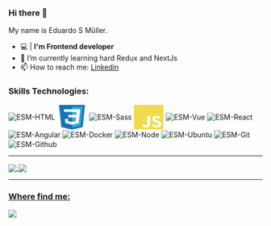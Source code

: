  ### Hi there 👋
<p>My name is Eduardo S Müller.</p>

- :computer: | <strong>I'm Frontend developer </strong>
- 🌱 I’m currently learning hard Redux and NextJs
- 📫 How to reach me: [Linkedin](https://www.linkedin.com/in/eduardosamuller/)

### <p align="left"><strong> Skills Technologies:</strong><p> 
<div style="display: inline_block"> 
  <img align="center" alt="ESM-HTML" height="50" width="60" src="https://cdn.jsdelivr.net/gh/devicons/devicon/icons/html5/html5-original.svg">
  <img align="center" alt="ESM-CSS" height="50" width="60" src="https://raw.githubusercontent.com/devicons/devicon/master/icons/css3/css3-original.svg">
  <img align="center" alt="ESM-Sass" height="50" width="60" src="https://image.flaticon.com/icons/png/512/919/919831.png">
  <img align="center" alt="ESM-Js" height="50" width="60" src="https://raw.githubusercontent.com/devicons/devicon/master/icons/javascript/javascript-plain.svg">
  <img align="center" alt="ESM-Vue" height="50" width="60" src="https://img-premium.flaticon.com/png/512/1183/premium/1183673.png?token=exp=1628104355~hmac=5477b211063b555e75abb19463896e0f">
  <img align="center" alt="ESM-React" height="50" width="60" src="https://img-premium.flaticon.com/png/512/1183/premium/1183672.png?token=exp=1628104473~hmac=0796b2a2434039cd91df4abd7c577c5d">
  <img align="center" alt="ESM-Angular" height="60" width="70" src="https://t4.ftcdn.net/jpg/00/73/01/33/240_F_73013357_eDyPWw1tmiYMuGQW4BW71FKEdQG8MF3r.jpg">
  <img align="center" alt="ESM-Docker" height="50" width="60" src="https://image.flaticon.com/icons/png/512/919/919853.png">
  <img align="center" alt="ESM-Node" height="50" width="60" src="https://image.flaticon.com/icons/png/512/919/919825.png">
  <img align="center" alt="ESM-Ubuntu" height="50" width="60" src="https://cdn.jsdelivr.net/gh/devicons/devicon/icons/ubuntu/ubuntu-plain.svg">
  <img align="center" alt="ESM-Git" height="50" width="60" src="https://cdn.jsdelivr.net/gh/devicons/devicon/icons/git/git-original.svg">
  <img align="center" alt="ESM-Github" height="50" width="50" src="https://image.flaticon.com/icons/png/128/270/270798.png">
</div>
<hr>

<div>
  <a href="https://github.com/Eduardo-Muller">
  <img align="center" height="160rem" src="https://github-readme-stats.vercel.app/api?username=Eduardo-Muller&show_icons=true&theme=blue-green&include_all_commits=true&count_private=true"/>
  <img align="center" height="160rem" src="https://github-readme-stats.vercel.app/api/top-langs/?username=Eduardo-Muller&layout=compact&langs_count=7&theme=blue-green"/>
</div>

<hr>
  
### <p align="left"><strong>Where find me:</strong><p> 

<div> 
  <a href="https://www.linkedin.com/in/eduardosamuller/" alt="Linkedin">
  <img src="https://img.shields.io/badge/-Linkedin-1C1C1C?style=for-the-badge&logo=Linkedin&logoColor=00FFFF&link=https://www.linkedin.com/in/iuricode"/>
  </a>  
</div>

  
<!-- ![Snake animation](https://github.com/Eduardo-Muller/Eduardo-Muller/blob/output/github-contribution-grid-snake.svg)  -->
